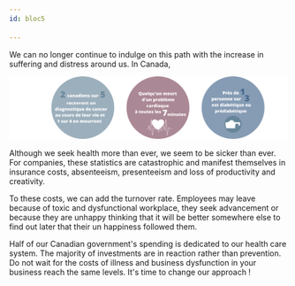 ```yaml
---
id: bloc5

---
```

We can no longer continue to indulge on this path with the increase in suffering and distress around us. In Canada,

![](/uploads/bloc-5-stats-2.png)

Although we seek health more than ever, we seem to be sicker than ever.
For companies, these statistics are catastrophic and manifest themselves in insurance costs, absenteeism, presenteeism and loss of productivity and creativity.

To these costs, we can add the turnover rate. Employees may leave because of toxic and dysfunctional workplace, they seek advancement or because they are unhappy thinking that it will be better somewhere else to find out later that their un happiness followed them. 

Half of our Canadian government's spending is dedicated to our health care system. The majority of investments are in reaction rather than prevention. Do not wait for the costs of illness and business dysfunction in your business reach the same levels. It's time to change our approach !
